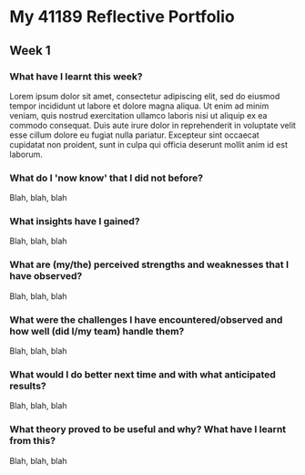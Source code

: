 # My 41189 Reflective Portfolio

## Week 1

### What have I learnt this week?

Lorem ipsum dolor sit amet, consectetur adipiscing elit, sed do eiusmod tempor incididunt ut labore et dolore magna aliqua. Ut enim ad minim veniam, quis nostrud exercitation ullamco laboris nisi ut aliquip ex ea commodo consequat. Duis aute irure dolor in reprehenderit in voluptate velit esse cillum dolore eu fugiat nulla pariatur. Excepteur sint occaecat cupidatat non proident, sunt in culpa qui officia deserunt mollit anim id est laborum.

### What do I 'now know' that I did not before?

Blah, blah, blah

### What insights have I gained?

Blah, blah, blah

### What are (my/the) perceived strengths and weaknesses that I have observed?

Blah, blah, blah

### What were the challenges I have encountered/observed and how well (did I/my team) handle them?

Blah, blah, blah

### What would I do better next time and with what anticipated results?

Blah, blah, blah

### What theory proved to be useful and why? What have I learnt from this?

Blah, blah, blah


